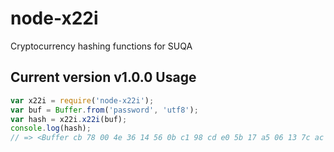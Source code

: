 node-x22i
===============
Cryptocurrency hashing functions for SUQA

Current version v1.0.0
Usage
-------
```js
var x22i = require('node-x22i');
var buf = Buffer.from('password', 'utf8');
var hash = x22i.x22i(buf);
console.log(hash);
// => <Buffer cb 78 00 4e 36 14 56 0b c1 98 cd e0 5b 17 a5 06 13 7c ac 77 5a cf e0 fc 4e e2 cf 23 30 54 2a 17>
